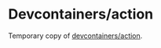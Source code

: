 # Devcontainers/action

Temporary copy of [devcontainers/action](https://github.com/devcontainers/action).
